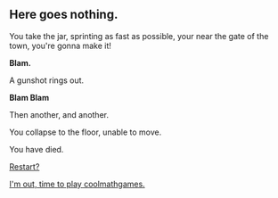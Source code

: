## Here goes nothing.

You take the jar, sprinting as fast as possible, your near the gate of the town, you're gonna make it!

**Blam.**

A gunshot rings out.

**Blam Blam**

Then another, and another.

You collapse to the floor, unable to move.

You have died.

[Restart?](/ground-zero/groundzero.md)

[I'm out, time to play coolmathgames.](https://www.coolmathgames.com/)
